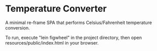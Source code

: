 # Temperature Converter

A minimal re-frame SPA that performs Celsius/Fahrenheit temperature conversion.

To run, execute "lein figwheel" in the project directory, then open resources/public/index.html in your browser.